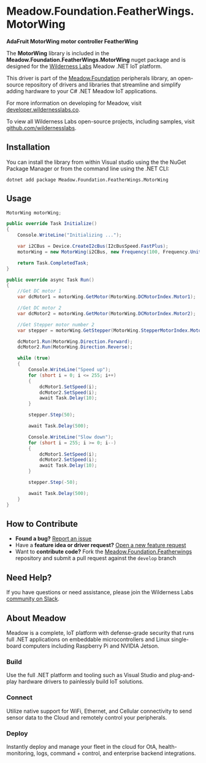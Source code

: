 # Meadow.Foundation.FeatherWings.MotorWing

**AdaFruit MotorWing motor controller FeatherWing**

The **MotorWing** library is included in the **Meadow.Foundation.FeatherWings.MotorWing** nuget package and is designed for the [Wilderness Labs](www.wildernesslabs.co) Meadow .NET IoT platform.

This driver is part of the [Meadow.Foundation](https://developer.wildernesslabs.co/Meadow/Meadow.Foundation/) peripherals library, an open-source repository of drivers and libraries that streamline and simplify adding hardware to your C# .NET Meadow IoT applications.

For more information on developing for Meadow, visit [developer.wildernesslabs.co](http://developer.wildernesslabs.co/).

To view all Wilderness Labs open-source projects, including samples, visit [github.com/wildernesslabs](https://github.com/wildernesslabs/).

## Installation

You can install the library from within Visual studio using the the NuGet Package Manager or from the command line using the .NET CLI:

`dotnet add package Meadow.Foundation.FeatherWings.MotorWing`
## Usage

```csharp
MotorWing motorWing;

public override Task Initialize()
{
    Console.WriteLine("Initializing ...");

    var i2CBus = Device.CreateI2cBus(I2cBusSpeed.FastPlus);
    motorWing = new MotorWing(i2CBus, new Frequency(100, Frequency.UnitType.Hertz), 0x61);

    return Task.CompletedTask;
}

public override async Task Run()
{
    //Get DC motor 1
    var dcMotor1 = motorWing.GetMotor(MotorWing.DCMotorIndex.Motor1);

    //Get DC motor 2
    var dcMotor2 = motorWing.GetMotor(MotorWing.DCMotorIndex.Motor2);

    //Get Stepper motor number 2
    var stepper = motorWing.GetStepper(MotorWing.StepperMotorIndex.Motor2, 200);

    dcMotor1.Run(MotorWing.Direction.Forward);
    dcMotor2.Run(MotorWing.Direction.Reverse);

    while (true)
    {
        Console.WriteLine("Speed up");
        for (short i = 0; i <= 255; i++)
        {
            dcMotor1.SetSpeed(i);
            dcMotor2.SetSpeed(i);
            await Task.Delay(10);
        }

        stepper.Step(50);

        await Task.Delay(500);

        Console.WriteLine("Slow down");
        for (short i = 255; i >= 0; i--)
        {
            dcMotor1.SetSpeed(i);
            dcMotor2.SetSpeed(i);
            await Task.Delay(10);
        }

        stepper.Step(-50);

        await Task.Delay(500);
    }
}

```
## How to Contribute

- **Found a bug?** [Report an issue](https://github.com/WildernessLabs/Meadow_Issues/issues)
- Have a **feature idea or driver request?** [Open a new feature request](https://github.com/WildernessLabs/Meadow_Issues/issues)
- Want to **contribute code?** Fork the [Meadow.Foundation.Featherwings](https://github.com/WildernessLabs/Meadow.Foundation.Featherwings) repository and submit a pull request against the `develop` branch


## Need Help?

If you have questions or need assistance, please join the Wilderness Labs [community on Slack](http://slackinvite.wildernesslabs.co/).
## About Meadow

Meadow is a complete, IoT platform with defense-grade security that runs full .NET applications on embeddable microcontrollers and Linux single-board computers including Raspberry Pi and NVIDIA Jetson.

### Build

Use the full .NET platform and tooling such as Visual Studio and plug-and-play hardware drivers to painlessly build IoT solutions.

### Connect

Utilize native support for WiFi, Ethernet, and Cellular connectivity to send sensor data to the Cloud and remotely control your peripherals.

### Deploy

Instantly deploy and manage your fleet in the cloud for OtA, health-monitoring, logs, command + control, and enterprise backend integrations.


